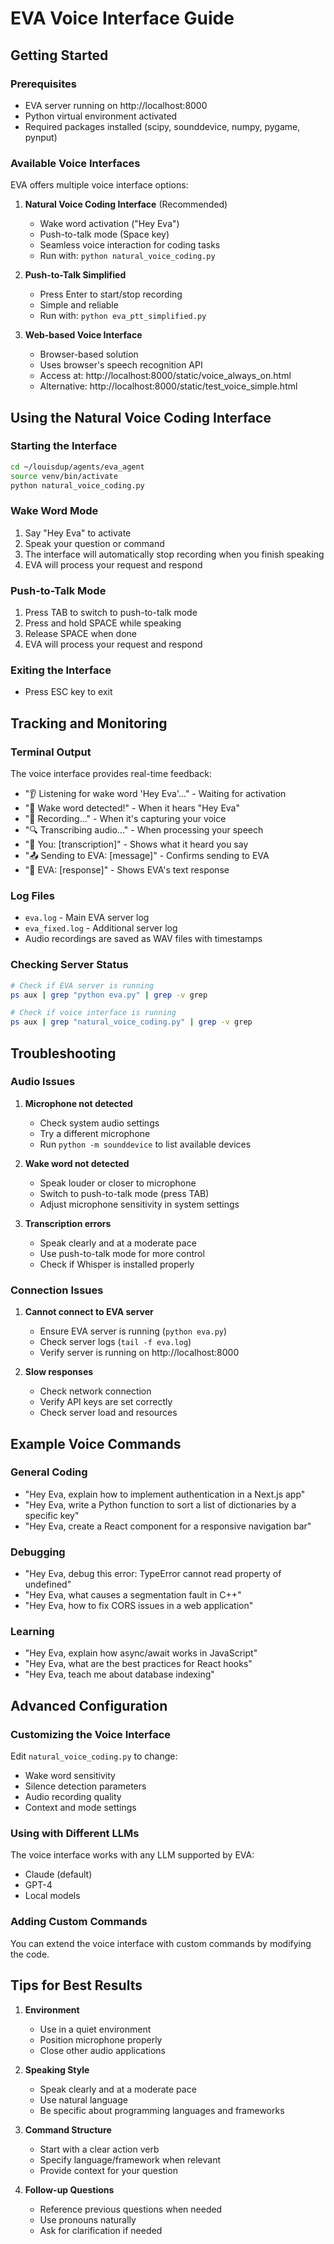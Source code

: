 # EVA Voice Interface Guide

## Getting Started

### Prerequisites
- EVA server running on http://localhost:8000
- Python virtual environment activated
- Required packages installed (scipy, sounddevice, numpy, pygame, pynput)

### Available Voice Interfaces

EVA offers multiple voice interface options:

1. **Natural Voice Coding Interface** (Recommended)
   - Wake word activation ("Hey Eva")
   - Push-to-talk mode (Space key)
   - Seamless voice interaction for coding tasks
   - Run with: `python natural_voice_coding.py`

2. **Push-to-Talk Simplified**
   - Press Enter to start/stop recording
   - Simple and reliable
   - Run with: `python eva_ptt_simplified.py`

3. **Web-based Voice Interface**
   - Browser-based solution
   - Uses browser's speech recognition API
   - Access at: http://localhost:8000/static/voice_always_on.html
   - Alternative: http://localhost:8000/static/test_voice_simple.html

## Using the Natural Voice Coding Interface

### Starting the Interface
```bash
cd ~/louisdup/agents/eva_agent
source venv/bin/activate
python natural_voice_coding.py
```

### Wake Word Mode
1. Say "Hey Eva" to activate
2. Speak your question or command
3. The interface will automatically stop recording when you finish speaking
4. EVA will process your request and respond

### Push-to-Talk Mode
1. Press TAB to switch to push-to-talk mode
2. Press and hold SPACE while speaking
3. Release SPACE when done
4. EVA will process your request and respond

### Exiting the Interface
- Press ESC key to exit

## Tracking and Monitoring

### Terminal Output
The voice interface provides real-time feedback:
- "👂 Listening for wake word 'Hey Eva'..." - Waiting for activation
- "🎯 Wake word detected!" - When it hears "Hey Eva"
- "🎤 Recording..." - When it's capturing your voice
- "🔍 Transcribing audio..." - When processing your speech
- "💬 You: [transcription]" - Shows what it heard you say
- "📤 Sending to EVA: [message]" - Confirms sending to EVA
- "🤖 EVA: [response]" - Shows EVA's text response

### Log Files
- `eva.log` - Main EVA server log
- `eva_fixed.log` - Additional server log
- Audio recordings are saved as WAV files with timestamps

### Checking Server Status
```bash
# Check if EVA server is running
ps aux | grep "python eva.py" | grep -v grep

# Check if voice interface is running
ps aux | grep "natural_voice_coding.py" | grep -v grep
```

## Troubleshooting

### Audio Issues
1. **Microphone not detected**
   - Check system audio settings
   - Try a different microphone
   - Run `python -m sounddevice` to list available devices

2. **Wake word not detected**
   - Speak louder or closer to microphone
   - Switch to push-to-talk mode (press TAB)
   - Adjust microphone sensitivity in system settings

3. **Transcription errors**
   - Speak clearly and at a moderate pace
   - Use push-to-talk mode for more control
   - Check if Whisper is installed properly

### Connection Issues
1. **Cannot connect to EVA server**
   - Ensure EVA server is running (`python eva.py`)
   - Check server logs (`tail -f eva.log`)
   - Verify server is running on http://localhost:8000

2. **Slow responses**
   - Check network connection
   - Verify API keys are set correctly
   - Check server load and resources

## Example Voice Commands

### General Coding
- "Hey Eva, explain how to implement authentication in a Next.js app"
- "Hey Eva, write a Python function to sort a list of dictionaries by a specific key"
- "Hey Eva, create a React component for a responsive navigation bar"

### Debugging
- "Hey Eva, debug this error: TypeError cannot read property of undefined"
- "Hey Eva, what causes a segmentation fault in C++"
- "Hey Eva, how to fix CORS issues in a web application"

### Learning
- "Hey Eva, explain how async/await works in JavaScript"
- "Hey Eva, what are the best practices for React hooks"
- "Hey Eva, teach me about database indexing"

## Advanced Configuration

### Customizing the Voice Interface
Edit `natural_voice_coding.py` to change:
- Wake word sensitivity
- Silence detection parameters
- Audio recording quality
- Context and mode settings

### Using with Different LLMs
The voice interface works with any LLM supported by EVA:
- Claude (default)
- GPT-4
- Local models

### Adding Custom Commands
You can extend the voice interface with custom commands by modifying the code.

## Tips for Best Results

1. **Environment**
   - Use in a quiet environment
   - Position microphone properly
   - Close other audio applications

2. **Speaking Style**
   - Speak clearly and at a moderate pace
   - Use natural language
   - Be specific about programming languages and frameworks

3. **Command Structure**
   - Start with a clear action verb
   - Specify language/framework when relevant
   - Provide context for your question

4. **Follow-up Questions**
   - Reference previous questions when needed
   - Use pronouns naturally
   - Ask for clarification if needed
